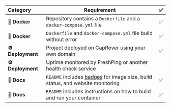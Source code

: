 |  Category  | Requirement                                                                                          | ✅ |
|:---------- |------------------------------------------------------------------------------------------------------|:-:|
| **🐳 Docker** | Repository contains a `Dockerfile` and a `docker-compose.yml` file                                  | ✅   |
| **🐳 Docker** | `Dockerfile` and `docker-compose.yml` file build without error                                      |   ✅ |
| **⚙️ Deployment** | Project deployed on CapRover using your own domain | ✅ |                             |  ✅  |
| **⚙️ Deployment** | Uptime monitored by FreshPing or another health check service |
|  **📝 Docs**  | `README` includes [badges](https://shields.io) for image size, build status, and website monitoring | ✅|
|  **📝 Docs**  | `README` includes instructions on how to build and run your container                               |  ✅ |
